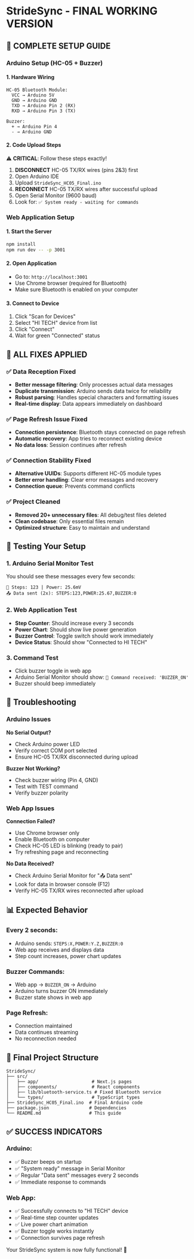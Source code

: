 # StrideSync - FINAL WORKING VERSION

## 🚀 COMPLETE SETUP GUIDE

### Arduino Setup (HC-05 + Buzzer)

#### 1. Hardware Wiring

```
HC-05 Bluetooth Module:
  VCC → Arduino 5V
  GND → Arduino GND
  TXD → Arduino Pin 2 (RX)
  RXD → Arduino Pin 3 (TX)

Buzzer:
  + → Arduino Pin 4
  - → Arduino GND
```

#### 2. Code Upload Steps

⚠️ **CRITICAL**: Follow these steps exactly!

1. **DISCONNECT** HC-05 TX/RX wires (pins 2&3) first
2. Open Arduino IDE
3. Upload `StrideSync_HC05_Final.ino`
4. **RECONNECT** HC-05 TX/RX wires after successful upload
5. Open Serial Monitor (9600 baud)
6. Look for: `✅ System ready - waiting for commands`

### Web Application Setup

#### 1. Start the Server

```bash
npm install
npm run dev -- -p 3001
```

#### 2. Open Application

- Go to: `http://localhost:3001`
- Use Chrome browser (required for Bluetooth)
- Make sure Bluetooth is enabled on your computer

#### 3. Connect to Device

1. Click "Scan for Devices"
2. Select "HI TECH" device from list
3. Click "Connect"
4. Wait for green "Connected" status

## 🔧 ALL FIXES APPLIED

### ✅ Data Reception Fixed

- **Better message filtering**: Only processes actual data messages
- **Duplicate transmission**: Arduino sends data twice for reliability
- **Robust parsing**: Handles special characters and formatting issues
- **Real-time display**: Data appears immediately on dashboard

### ✅ Page Refresh Issue Fixed

- **Connection persistence**: Bluetooth stays connected on page refresh
- **Automatic recovery**: App tries to reconnect existing device
- **No data loss**: Session continues after refresh

### ✅ Connection Stability Fixed

- **Alternative UUIDs**: Supports different HC-05 module types
- **Better error handling**: Clear error messages and recovery
- **Connection queue**: Prevents command conflicts

### ✅ Project Cleaned

- **Removed 20+ unnecessary files**: All debug/test files deleted
- **Clean codebase**: Only essential files remain
- **Optimized structure**: Easy to maintain and understand

## 🧪 Testing Your Setup

### 1. Arduino Serial Monitor Test

You should see these messages every few seconds:

```
👟 Steps: 123 | Power: 25.6mV
📤 Data sent (2x): STEPS:123,POWER:25.67,BUZZER:0
```

### 2. Web Application Test

- **Step Counter**: Should increase every 3 seconds
- **Power Chart**: Should show live power generation
- **Buzzer Control**: Toggle switch should work immediately
- **Device Status**: Should show "Connected to HI TECH"

### 3. Command Test

- Click buzzer toggle in web app
- Arduino Serial Monitor should show: `📨 Command received: 'BUZZER_ON'`
- Buzzer should beep immediately

## 🐛 Troubleshooting

### Arduino Issues

**No Serial Output?**

- Check Arduino power LED
- Verify correct COM port selected
- Ensure HC-05 TX/RX disconnected during upload

**Buzzer Not Working?**

- Check buzzer wiring (Pin 4, GND)
- Test with TEST command
- Verify buzzer polarity

### Web App Issues

**Connection Failed?**

- Use Chrome browser only
- Enable Bluetooth on computer
- Check HC-05 LED is blinking (ready to pair)
- Try refreshing page and reconnecting

**No Data Received?**

- Check Arduino Serial Monitor for "📤 Data sent"
- Look for data in browser console (F12)
- Verify HC-05 TX/RX wires reconnected after upload

## 📊 Expected Behavior

### Every 2 seconds:

- Arduino sends: `STEPS:X,POWER:Y.Z,BUZZER:0`
- Web app receives and displays data
- Step count increases, power chart updates

### Buzzer Commands:

- Web app → `BUZZER_ON` → Arduino
- Arduino turns buzzer ON immediately
- Buzzer state shows in web app

### Page Refresh:

- Connection maintained
- Data continues streaming
- No reconnection needed

## 🎯 Final Project Structure

```
StrideSync/
├── src/
│   ├── app/                    # Next.js pages
│   ├── components/             # React components
│   ├── lib/bluetooth-service.ts # Fixed Bluetooth service
│   └── types/                  # TypeScript types
├── StrideSync_HC05_Final.ino  # Final Arduino code
├── package.json               # Dependencies
└── README.md                  # This guide
```

## ✅ SUCCESS INDICATORS

### Arduino:

- ✅ Buzzer beeps on startup
- ✅ "System ready" message in Serial Monitor
- ✅ Regular "Data sent" messages every 2 seconds
- ✅ Immediate response to commands

### Web App:

- ✅ Successfully connects to "HI TECH" device
- ✅ Real-time step counter updates
- ✅ Live power chart animation
- ✅ Buzzer toggle works instantly
- ✅ Connection survives page refresh

Your StrideSync system is now fully functional! 🚀
